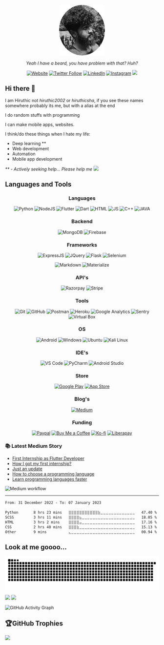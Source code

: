 <!--
**hiruthic2002/hiruthic2002** is a ✨ _special_ ✨ repository because its `README.md` (this file) appears on your GitHub profile.

Here are some ideas to get you started:

- 🔭 I’m currently working on ...
- 🌱 I’m currently learning ...
- 👯 I’m looking to collaborate on ...
- 🤔 I’m looking for help with ...
- 💬 Ask me about ...
- 📫 How to reach me: ...
- 😄 Pronouns: ...
- ⚡ Fun fact: ...
-->

<div align="center">
<img src="img/user.png" width=150/>


<i>Yeah I have a beard, you have problem with that? Huh? </i>

[![Website][website-shield]][website-url]
[![Twitter Follow][twitter-shield]][twitter-url]
[![LinkedIn][linkedin-shield]][linkedin-url]
[![Instagram][instagram-shield]][instagram-url]
![][visitor-shield]
  
</div>

## Hi there 👋

I am Hiruthic not _hiruthic2002_ or _hiruthicsha_, if you see these names somewhere probably its me, but with a alias at the end

I do random stuffs with programming

I can make mobile apps, websites.

I think/do these things when I hate my life:

- Deep learning \*\*
- Web development
- Automation
- Mobile app development

_\*\* - Actively seeking help... Please help me_ <img src="https://www.pinclipart.com/picdir/big/143-1438381_sad-broken-heart-sticker-for-ios-android-giphy.png" width=50>

## Languages and Tools

<div align="center">

### Languages

![Python](https://img.shields.io/badge/Python-FFD43B?style=for-the-badge&logo=python&logoColor=darkgreen)
![NodeJS](https://img.shields.io/badge/Node.js-43853D?style=for-the-badge&logo=node-dot-js&logoColor=white)
![Flutter](https://img.shields.io/badge/Flutter-02569B?style=for-the-badge&logo=flutter&logoColor=white)
![Dart](https://img.shields.io/badge/Dart-0175C2?style=for-the-badge&logo=dart&logoColor=white)
![HTML](https://img.shields.io/badge/HTML5-E34F26?style=for-the-badge&logo=html5&logoColor=white)
![JS](https://img.shields.io/badge/JavaScript-F7DF1E?style=for-the-badge&logo=javascript&logoColor=black)
![C++](https://img.shields.io/badge/C%2B%2B-00599C?style=for-the-badge&logo=c%2B%2B&logoColor=white)
![JAVA](https://img.shields.io/badge/Java-ED8B00?style=for-the-badge&logo=java&logoColor=white)

</div>

<div align="center">

### Backend

![MongoDB](https://img.shields.io/badge/MongoDB-4EA94B?style=for-the-badge&logo=mongodb&logoColor=white)
![Firebase](https://img.shields.io/badge/firebase-ffca28?style=for-the-badge&logo=firebase&logoColor=black)

</div>

<div align="center">

### Frameworks

![ExpressJS](https://img.shields.io/badge/Express.js-000000?style=for-the-badge&logo=express&logoColor=white)
![JQuery](https://img.shields.io/badge/jQuery-0769AD?style=for-the-badge&logo=jquery&logoColor=white)
![Flask](https://img.shields.io/badge/Flask-000000?style=for-the-badge&logo=flask&logoColor=white)
![Selenium](https://img.shields.io/badge/Selenium-43B02A?style=for-the-badge&logo=Selenium&logoColor=white)

![Markdown](https://img.shields.io/badge/Markdown-000000?style=for-the-badge&logo=markdown&logoColor=white)
![Materialize](https://img.shields.io/badge/-materialize--css-ff69b4?style=for-the-badge&logo=materialize--css&logoColor=white)

</div>

<div align="center">
  
### API's
  
![Razorpay](https://img.shields.io/badge/Razorpay-02042B?style=for-the-badge&logo=razorpay&logoColor=3395FF)
![Stripe](https://img.shields.io/badge/Stripe-626CD9?style=for-the-badge&logo=Stripe&logoColor=white)

</div>

<div align="center">

### Tools

![Git](https://img.shields.io/badge/Git-F05032?style=for-the-badge&logo=git&logoColor=white)
![GitHub](https://img.shields.io/static/v1?style=for-the-badge&message=GitHub&color=181717&logo=GitHub&logoColor=FFFFFF&label=)
![Postman](https://img.shields.io/badge/Postman-FF6C37?style=for-the-badge&logo=Postman&logoColor=white)
![Heroku](https://img.shields.io/badge/Heroku-430098?style=for-the-badge&logo=heroku&logoColor=white)
![Google Analytics](https://img.shields.io/badge/Google%20Analytics-E37400?style=for-the-badge&logo=google%20analytics&logoColor=white)
![Sentry](https://img.shields.io/badge/Sentry-black?style=for-the-badge&logo=Sentry&logoColor=#362D59)
![Virtual Box](https://img.shields.io/badge/VirtualBox-21416b?style=for-the-badge&logo=VirtualBox&logoColor=white)

</div>

<div align="center">

### OS

![Android](https://img.shields.io/badge/Android-3DDC84?style=for-the-badge&logo=android&logoColor=white)
![Windows](https://img.shields.io/badge/Windows-0078D6?style=for-the-badge&logo=windows&logoColor=white)
![Ubuntu](https://img.shields.io/badge/Ubuntu-E95420?style=for-the-badge&logo=ubuntu&logoColor=white)
![Kali Linux](https://img.shields.io/badge/Kali_Linux-557C94?style=for-the-badge&logo=kali-linux&logoColor=white)

</div>

<div align="center">

### IDE's

![VS Code](https://img.shields.io/badge/Visual_Studio_Code-0078D4?style=for-the-badge&logo=visual%20studio%20code&logoColor=white)
![PyCharm](https://img.shields.io/badge/PyCharm-000000.svg?&style=for-the-badge&logo=PyCharm&logoColor=white)
![Android Studio](https://img.shields.io/static/v1?style=for-the-badge&message=Android+Studio&color=222222&logo=Android+Studio&logoColor=3DDC84&label=)

</div>

<div align="center">

### Store

[![Google Play](https://img.shields.io/badge/Google_Play-414141?style=for-the-badge&logo=google-play&logoColor=white)](https://play.google.com/store/apps/dev?id=7887686445131108206)
[![App Store](https://img.shields.io/badge/App_Store-0D96F6?style=for-the-badge&logo=app-store&logoColor=white)](#)

</div>

<div align="center">

### Blog's

[![Medium](https://img.shields.io/badge/Medium-12100E?style=for-the-badge&logo=medium&logoColor=white)](https://hiruthicsha.medium.com/)

</div>

<div align="center">

### Funding

[![Paypal](https://img.shields.io/badge/PayPal-00457C?style=for-the-badge&logo=paypal&logoColor=white)](https://paypal.me/hiruthic?locale.x=en_GB)
[![Buy Me a Coffee](https://img.shields.io/badge/Buy_Me_A_Coffee-FFDD00?style=for-the-badge&logo=buy-me-a-coffee&logoColor=black)](https://www.buymeacoffee.com/hiruthicSha)
[![Ko-fi](https://img.shields.io/badge/Ko--fi-F16061?style=for-the-badge&logo=ko-fi&logoColor=white)](https://ko-fi.com/hiruthicsha)
[![Liberapay](https://img.shields.io/badge/Liberapay-F6C915?style=for-the-badge&logo=liberapay&logoColor=black)](https://liberapay.com/hiruthicSha/)
</div>

### 📚 Latest Medium Story

<!-- MEDIUM-STORY-LIST:START -->
- [First Internship as Flutter Developer](https://blog.devgenius.io/first-internship-as-flutter-developer-5fbd93086c28?source=rss-54f9c8e7dc16------2)
- [How I got my first internship?](https://blog.devgenius.io/how-i-got-my-first-internship-672e62840c4f?source=rss-54f9c8e7dc16------2)
- [Just an update](https://hiruthicsha.medium.com/just-an-update-4a26b992149c?source=rss-54f9c8e7dc16------2)
- [How to choose a programming language](https://blog.devgenius.io/how-to-choose-a-programming-language-eb9114f29570?source=rss-54f9c8e7dc16------2)
- [Learn programming languages faster](https://blog.devgenius.io/learn-programming-languages-faster-146cde359284?source=rss-54f9c8e7dc16------2)
<!-- MEDIUM-STORY-LIST:END -->
  ![Medium workflow](https://github.com/hiruthicShaSS/hiruthicShaSS/actions/workflows/latest-medium-article.yml/badge.svg?style=for-the-badge)

---

<!--START_SECTION:waka-->

```text
From: 31 December 2022 - To: 07 January 2023

Python       8 hrs 23 mins   ⣿⣿⣿⣿⣿⣿⣿⣿⣿⣿⣿⣷⣀⣀⣀⣀⣀⣀⣀⣀⣀⣀⣀⣀⣀   47.40 %
SCSS         3 hrs 11 mins   ⣿⣿⣿⣿⣦⣀⣀⣀⣀⣀⣀⣀⣀⣀⣀⣀⣀⣀⣀⣀⣀⣀⣀⣀⣀   18.05 %
HTML         3 hrs 2 mins    ⣿⣿⣿⣿⣤⣀⣀⣀⣀⣀⣀⣀⣀⣀⣀⣀⣀⣀⣀⣀⣀⣀⣀⣀⣀   17.16 %
CSS          2 hrs 40 mins   ⣿⣿⣿⣷⣀⣀⣀⣀⣀⣀⣀⣀⣀⣀⣀⣀⣀⣀⣀⣀⣀⣀⣀⣀⣀   15.13 %
Other        9 mins          ⣄⣀⣀⣀⣀⣀⣀⣀⣀⣀⣀⣀⣀⣀⣀⣀⣀⣀⣀⣀⣀⣀⣀⣀⣀   00.94 %
```

<!--END_SECTION:waka-->

## Look at me goooo...
![My snek 😂](https://github.com/hiruthicShaSS/hiruthicShaSS/blob/snek-output/github-contribution-grid-snake-dark.svg)

<img src="https://github-readme-stats.vercel.app/api/top-langs/?username=hiruthicShaSS&theme=dark&hide_border=true&hide_langs_below=1&langs_count=6&layout=compact&bg_color=0,000000,434343" height=200px />
<img src="https://github-readme-stats.vercel.app/api?username=hiruthicShaSS&show_icons=true&theme=dark&hide_border=true&bg_color=0,434343,000000" height=200px />

![GitHub Activity Graph](https://activity-graph.herokuapp.com/graph?username=hiruthicShaSS&theme=github&hide_border=true&hide_title=true&area=true&)
<!-- [![GitHub Streak](http://github-readme-streak-stats.herokuapp.com?user=hiruthicShaSS&theme=dark&hide_border=true&date_format=M%20j%5B%2C%20Y%5D)](https://git.io/streak-stats) -->

## 🏆GitHub Trophies
![](https://github-profile-trophy.vercel.app/?username=hiruthicShaSS&theme=radical&no-frame=true&no-bg=false&margin-w=4)

[website-url]: https://hiruthicsha.com/
[website-shield]: https://img.shields.io/website?label=hiruthicSha.com&style=for-the-badge&url=https%3A%2F%2FhiruthicSha.com
[twitter-url]: https://twitter.com/intent/follow?original_referer=https%3A%2F%2Fgithub.com%2F_hiruthicSha&screen_name=_hiruthicSha
[twitter-shield]: https://img.shields.io/twitter/follow/_hiruthicSha?color=1DA1F2&logo=twitter&style=for-the-badge
[linkedin-url]: https://www.linkedin.com/in/hiruthicSha
[linkedin-shield]: https://img.shields.io/badge/LinkedIn-0077B5?style=for-the-badge&logo=linkedin&logoColor=white
[instagram-shield]: https://img.shields.io/badge/Instagram-E4405F?style=for-the-badge&logo=instagram&logoColor=white
[instagram-url]: https://www.instagram.com/hiruthicsha/
[visitor-shield]: https://estruyf-github.azurewebsites.net/api/VisitorHit?user=hiruthicShaSS&repo=hiruthicShaSS&countColorcountColor&countColor=%237B1E7A
